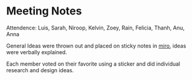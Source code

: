 # Meeting Notes

Attendence: Luis, Sarah, Niroop, Kelvin, Zoey, Rain, Felicia, Thanh, Anu, Anna

General Ideas were thrown out and placed on sticky notes in [miro](https://miro.com/welcomeonboard/TXdLbVpaNWk5NmNMLzZ3NDc1ZUFLYjIrMDVoaExCM1pZSWlCMGZBdGt6VytIUC9STXA2ejk0YzNYTklTZVNqcktlQmpjT1Y2OUlmOWt6QlFFcEFkSlJQaWUyTDZEcU5mbFFTNkVkeGwzaW0rdGpYeDF0ckxUeG4zSUVyeDJOdEtzVXVvMm53MW9OWFg5bkJoVXZxdFhRPT0hdjE=?share_link_id=409417681702), ideas were verbally explained.

Each member voted on their favorite using a sticker and did individual research and design ideas.